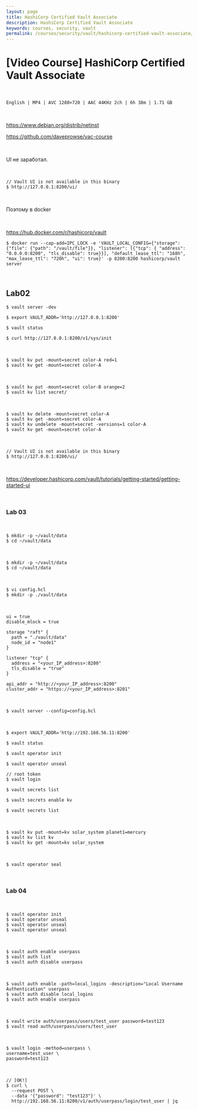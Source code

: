 ```yaml
---
layout: page
title: HashiCorp Certified Vault Associate
description: HashiCorp Certified Vault Associate
keywords: courses, security, vault
permalink: /courses/security/vault/hashicorp-certified-vault-associate/
---
```


# [Video Course] HashiCorp Certified Vault Associate

<br/>

```
English | MP4 | AVC 1280×720 | AAC 44KHz 2ch | 6h 38m | 1.71 GB
```

<br/>

https://www.debian.org/distrib/netinst

https://github.com/daveprowse/vac-course

<br/>

UI не заработал.

<br/>

```
// Vault UI is not available in this binary
$ http://127.0.0.1:8200/ui/
```

<br/>

Поэтому в docker

<br/>

https://hub.docker.com/r/hashicorp/vault

```
$ docker run --cap-add=IPC_LOCK -e 'VAULT_LOCAL_CONFIG={"storage": {"file": {"path": "/vault/file"}}, "listener": [{"tcp": { "address": "0.0.0.0:8200", "tls_disable": true}}], "default_lease_ttl": "168h", "max_lease_ttl": "720h", "ui": true}' -p 8200:8200 hashicorp/vault server
```

<!--
<br/>

[Устанавливаем GoLang](/dev/go/setup/)

<br/>

**Проще из исходников:**

https://developer.hashicorp.com/vault/docs/install#compiling-from-source

<br/>

**Другие варианты:**

https://developer.hashicorp.com/vault/tutorials/getting-started/getting-started-install

<br/>

```
$ vault --version
Vault v1.17.0-beta1 ('f2cd7e2c329c86bbacfde7c20362968a43533621'), built 2024-03-22T10:19:23Z

$ vault -autocomplete-install
``` -->

<br/>

## Lab02

```
$ vault server -dev

$ export VAULT_ADDR='http://127.0.0.1:8200'

$ vault status

$ curl http://127.0.0.1:8200/v1/sys/init
```

<br/>

```
$ vault kv put -mount=secret color-A red=1
$ vault kv get -mount=secret color-A
```

<br/>

```
$ vault kv put -mount=secret color-B orange=2
$ vault kv list secret/
```

<br/>

```
$ vault kv delete -mount=secret color-A
$ vault kv get -mount=secret color-A
$ vault kv undelete -mount=secret -versions=1 color-A
$ vault kv get -mount=secret color-A
```

<br/>

```
// Vault UI is not available in this binary
$ http://127.0.0.1:8200/ui/
```

<br/>

https://developer.hashicorp.com/vault/tutorials/getting-started/getting-started-ui

<br/>

### Lab 03

<br/>

```
$ mkdir -p ~/vault/data
$ cd ~/vault/data
```

<br/>

```
$ mkdir -p ~/vault/data
$ cd ~/vault/data
```

<br/>

```
$ vi config.hcl
$ mkdir -p ./vault/data
```

<br/>

```
ui = true
disable_mlock = true

storage "raft" {
  path = "./vault/data"
  node_id = "node1"
}

listener "tcp" {
  address = "<your_IP_address>:8200"
  tls_disable = "true"
}

api_addr = "http://<your_IP_address>:8200"
cluster_addr = "https://<your_IP_address>:8201"
```

<br/>

```
$ vault server --config=config.hcl
```

<br/>

```
$ export VAULT_ADDR='http://192.168.56.11:8200'

$ vault status

$ vault operator init

$ vault operator unseal

// root token
$ vault login

$ vault secrets list

$ vault secrets enable kv

$ vault secrets list
```

<br/>

```
$ vault kv put -mount=kv solar_system planet1=mercury
$ vault kv list kv
$ vault kv get -mount=kv solar_system
```

<br/>

```
$ vault operator seal
```

<br/>

### Lab 04

<br/>

```
$ vault operator init
$ vault operator unseal
$ vault operator unseal
$ vault operator unseal
```

<br/>

```
$ vault auth enable userpass
$ vault auth list
$ vault auth disable userpass
```

<br/>

```
$ vault auth enable -path=local_logins -description="Local Username Authentication" userpass
$ vault auth disable local_logins
$ vault auth enable userpass
```

<br/>

```
$ vault write auth/userpass/users/test_user password=test123
$ vault read auth/userpass/users/test_user
```

<br/>

```
$ vault login -method=userpass \
username=test_user \
password=test123
```

<br/>

```
// [OK!]
$ curl \
  --request POST \
  --data '{"password": "test123"}' \
  http://192.168.56.11:8200/v1/auth/userpass/login/test_user | jq
```
